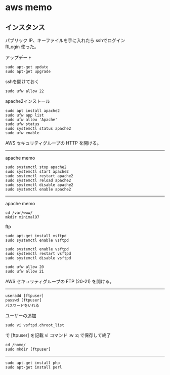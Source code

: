 # aws memo

## インスタンス
パブリック IP、キーファイルを手に入れたら sshでログイン  
RLogin 使った。

アップデート
```
sudo apt-get update
sudo apt-get upgrade
```

sshを開けておく
```
sudo ufw allow 22
```

apache2インストール
```
sudo apt install apache2
sudo ufw app list
sudo ufw allow 'Apache'
sudo ufw status
sudo systemctl status apache2
sudo ufw enable
```

AWS セキュリティグループの
HTTP を開ける。

---
apache memo

```
sudo systemctl stop apache2
sudo systemctl start apache2
sudo systemctl restart apache2
sudo systemctl reload apache2
sudo systemctl disable apache2
sudo systemctl enable apache2
```
---
apache memo
```
cd /var/www/
mkdir minimal97

```

ftp
```
sudo apt-get install vsftpd
sudo systemctl enable vsftpd
```

```
sudo systemctl enable vsftpd
sudo systemctl restart vsftpd
sudo systemctl disable vsftpd
```

```
sudo ufw allow 20
sudo ufw allow 21
```
AWS セキュリティグループの FTP (20-21) を開ける。

---
```
useradd [ftpuser]
passwd [ftpuser]
パスワードをいれる
```

ユーザーの追加
```
sudo vi vsftpd.chroot_list
```
で
[ftpuser] を記載
vi コマンド :w :q で保存して終了

```
cd /home/
sudo mkdir [ftpuser]
```
---
```
sudo apt-get install php
sudo apt-get install perl
```

